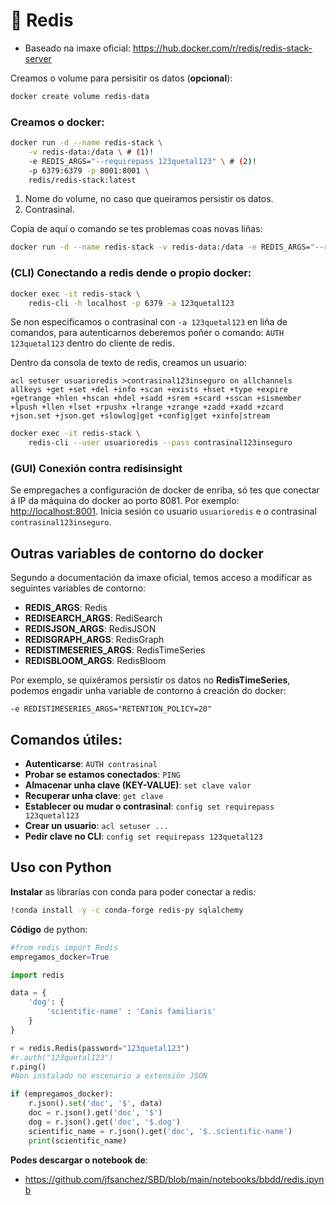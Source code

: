 # 🧾 Redis

 - Baseado na imaxe oficial: <https://hub.docker.com/r/redis/redis-stack-server>

Creamos o volume para persisitir os datos (**opcional**):

``` bash
docker create volume redis-data
```

### Creamos o docker:

``` bash
docker run -d --name redis-stack \
    -v redis-data:/data \ # (1)!
    -e REDIS_ARGS="--requirepass 123quetal123" \ # (2)!
    -p 6379:6379 -p 8001:8001 \
    redis/redis-stack:latest
```

1.  Nome do volume, no caso que queiramos persistir os datos.
2.  Contrasinal.

Copia de aquí o comando se tes problemas coas novas liñas:

``` bash
docker run -d --name redis-stack -v redis-data:/data -e REDIS_ARGS="--requirepass 123quetal123" -p 6379:6379 -p 8001:8001 redis/redis-stack:latest
```

### (CLI) Conectando a redis dende o propio docker:

``` bash
docker exec -it redis-stack \
    redis-cli -h localhost -p 6379 -a 123quetal123
```

Se non especificamos o contrasinal con `-a 123quetal123` en liña de comandos, para autenticarnos deberemos poñer o comando: `AUTH 123quetal123` dentro do cliente de redis.

Dentro da consola de texto de redis, creamos un usuario:

```
acl setuser usuarioredis >contrasinal123inseguro on allchannels allkeys +get +set +del +info +scan +exists +hset +type +expire +getrange +hlen +hscan +hdel +sadd +srem +scard +sscan +sismember +lpush +llen +lset +rpushx +lrange +zrange +zadd +xadd +zcard +json.set +json.get +slowlog|get +config|get +xinfo|stream
```

``` bash
docker exec -it redis-stack \
    redis-cli --user usuarioredis --pass contrasinal123inseguro
```

### (GUI) Conexión contra redisinsight

Se empregaches a configuración de docker de enriba, só tes que conectar á IP da máquina do docker ao porto 8081. Por exemplo: <http://localhost:8001>. Inicia sesión co usuario `usuarioredis` e o contrasinal `contrasinal123inseguro`.

## Outras variables de contorno do docker

Segundo a documentación da imaxe oficial, temos acceso a modificar as seguintes variables de contorno:

- **REDIS_ARGS**: Redis
- **REDISEARCH_ARGS**: RediSearch
- **REDISJSON_ARGS**: RedisJSON
- **REDISGRAPH_ARGS**: RedisGraph
- **REDISTIMESERIES_ARGS**: RedisTimeSeries
- **REDISBLOOM_ARGS**: RedisBloom

Por exemplo, se quixéramos persistir os datos no **RedisTimeSeries**, podemos engadir unha variable de contorno á creación do docker:

`-e REDISTIMESERIES_ARGS="RETENTION_POLICY=20"`

## Comandos útiles:

 - **Autenticarse**: `AUTH contrasinal`
 - **Probar se estamos conectados**: `PING`
 - **Almacenar unha clave (KEY-VALUE)**: `set clave valor`
 - **Recuperar unha clave**: `get clave`
 - **Establecer ou mudar o contrasinal**: `config set requirepass 123quetal123`
 - **Crear un usuario**: `acl setuser ...`
 - **Pedir clave no CLI**: `config set requirepass 123quetal123`

## Uso con Python

**Instalar** as librarías con conda para poder conectar a redis:

``` bash
!conda install -y -c conda-forge redis-py sqlalchemy
```

**Código** de python:

``` python title="redis.py"
#from redis import Redis
empregamos_docker=True

import redis

data = {
    'dog': {
        'scientific-name' : 'Canis familiaris'
    }
}

r = redis.Redis(password="123quetal123")
#r.auth("123quetal123")
r.ping()
#Non instalado no escenario a extensión JSON

if (empregamos_docker):
    r.json().set('doc', '$', data)
    doc = r.json().get('doc', '$')
    dog = r.json().get('doc', '$.dog')
    scientific_name = r.json().get('doc', '$..scientific-name')
    print(scientific_name)
```

**Podes descargar o notebook de**:

- <https://github.com/jfsanchez/SBD/blob/main/notebooks/bbdd/redis.ipynb>

